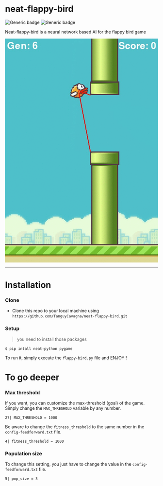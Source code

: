# neat-flappy-bird
![Generic badge](https://img.shields.io/badge/language-python-orange.svg) ![Generic badge](https://img.shields.io/badge/version-0.1-blue.svg)

Neat-flappy-bird is a neural network based AI for the flappy bird game

![GIF-demo](https://github.com/TanguyCavagna/neat-flappy-bird/blob/master/img/demo.gif)

<hr>

# Installation

### Clone
 - Clone this repo to your local machine using ```https://github.com/TanguyCavagna/neat-flappy-bird.git```
  
### Setup

> you need to install those packages

```
$ pip intall neat-python pygame
```

To run it, simply execute the ```flappy-bird.py``` file and ENJOY !

# To go deeper

### Max threshold

If you want, you can customize the max-threshold (goal) of the game. Simply change the ```MAX_THRESHOLD``` variable by any number.
```
27| MAX_THRESHOLD = 1000
```
Be aware to change the ```fitness_threshold``` to the same number in the ```config-feedforward.txt``` file.

```
4| fitness_threshold = 1000
```

### Population size

To change this setting, you just have to change the value in the ```config-feedforward.txt``` file.
```
5| pop_size = 3
```